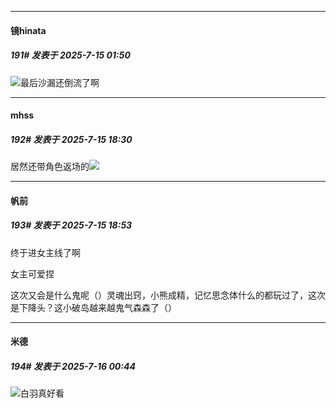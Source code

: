 ﻿
*****

####  镜hinata  
##### 191#       发表于 2025-7-15 01:50

<img src="https://static.stage1st.com/image/smiley/face2017/067.png" referrerpolicy="no-referrer">最后沙漏还倒流了啊


*****

####  mhss  
##### 192#       发表于 2025-7-15 18:30

居然还带角色返场的<img src="https://static.stage1st.com/image/smiley/face2017/041.png" referrerpolicy="no-referrer">


*****

####  帆前  
##### 193#       发表于 2025-7-15 18:53

终于进女主线了啊

女主可爱捏

这次又会是什么鬼呢（）灵魂出窍，小熊成精，记忆思念体什么的都玩过了，这次是下降头？这小破岛越来越鬼气森森了（）


*****

####  米德  
##### 194#       发表于 2025-7-16 00:44

<img src="https://static.stage1st.com/image/smiley/face2017/072.png" referrerpolicy="no-referrer">白羽真好看

